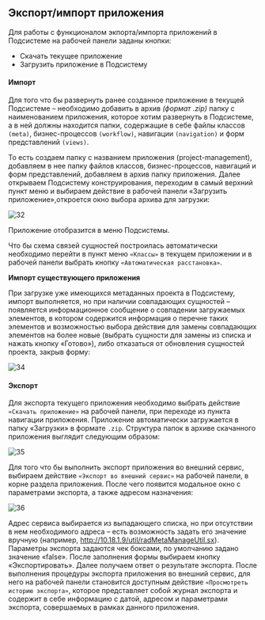 ## Экспорт/импорт приложения

Для работы с функционалом экпорта/импорта приложений в Подсистеме на рабочей панели заданы кнопки:
* Скачать текущее приложение
* Загрузить приложение в Подсистему

#### Импорт

Для того что бы развернуть ранее созданное приложение в текущей Подсистеме – необходимо добавить в архив *(формат .zip)* папку с наименованием приложения, которое хотим развернуть в Подсистеме, а в ней должны находится папки, содержащие в себе файлы классов `(meta)`, бизнес-процессов `(workflow)`, навигации `(navigation)` и форм представлений `(views)`. 

То есть создаем папку с названием приложения (project-management), добавляем в нее папку файлов классов, бизнес-процессов, навигаций и форм представлений, добавляем в архив папку приложения. Далее открываем Подсистему конструирования, переходим в самый верхний пункт меню и выбираем действие в рабочей панели «Загрузить приложение»,откроется окно выбора архива для загрузки:

![32](/docs/ru/system_folder/32.png)

Приложение отобразится в меню Подсистемы.

Что бы схема связей сущностей построилась автоматически необходимо перейти в пункт меню `«Классы»` в текущем приложении и в рабочей панели выбрать кнопку   `«Автоматическая расстановка»`.

**Импорт существующего приложения**

При загрузке уже имеющихся метаданных проекта в Подсистему, импорт выполняется, но при наличии совпадающих сущностей – появляется информационное сообщение о совпадении загружаемых элементов, в котором содержится информация о перечне таких элементов и возможностью выбора действия для замены совпадающих элементов на более новые (выбрать сущности для замены из списка и нажать кнопку «Готово»), либо отказаться от обновления сущностей проекта, закрыв форму:

![34](/docs/ru/system_folder/34.png)

#### Экспорт

Для экспорта текущего приложения необходимо выбрать действие `«Скачать приложение»` на рабочей панели, при переходе из пункта навигации приложения. Приложение автоматически загружается в папку «Загрузки» в формате `.zip`. Структура папок в архиве скачанного приложения выглядит следующим образом:

![35](/docs/ru/system_folder/35.png)

Для того что бы выполнить экспорт приложения во внешний сервис, выбираем действие `«Экспорт во внешний сервис»` на рабочей панели, в корне раздела приложения. После чего появится модальное окно с параметрами экспорта, а также адресом назначения:

![36](/docs/ru/system_folder/36.png)

Адрес сервиса выбирается из выпадающего списка, но при отсутствии в нем необходимого адреса – есть возможность задать его значение вручную (например, http://10.18.1.9/util/radMetaManageUtil.sx). 
Параметры экспорта задаются чек боксами, по умолчанию задано значение «false». После заполнения формы выбираем кнопку «Экспортировать». Далее получаем ответ о результате экспорта.
После выполнения процедуры экспорта приложения во внешний сервис, для него на рабочей панели становится доступным действие `«Просмотреть историю экспорта»`, которое представляет собой журнал экспорта и содержит в себе информацию с датой, адресом и параметрами экспорта, совершаемых в рамках данного приложения.

